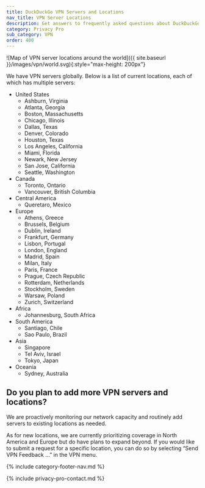 ```yaml
---
title: DuckDuckGo VPN Servers and Locations
nav_title: VPN Server Locations
description: Get answers to frequently asked questions about DuckDuckGo VPN, which gives you an extra layer of protection online, hiding your location and IP address from the sites you visit.
category: Privacy Pro
sub_category: VPN
order: 400
---
```


![Map of VPN server locations around the world]({{ site.baseurl }}/images/vpn/world.svg){:style="max-height: 200px"}

We have VPN servers globally. Below is a list of current locations, each of which has multiple servers:

-   United States
    -   Ashburn, Virginia
    -   Atlanta, Georgia
    -   Boston, Massachusetts
    -   Chicago, Illinois
    -   Dallas, Texas
    -   Denver, Colorado
    -   Houston, Texas
    -   Los Angeles, California
    -   Miami, Florida
    -   Newark, New Jersey
    -   San Jose, California
    -   Seattle, Washington
-   Canada
    -   Toronto, Ontario
    -   Vancouver, British Columbia
-   Central America
    -   Queretaro, Mexico
-   Europe
    -   Athens, Greece
    -   Brussels, Belgium
    -   Dublin, Ireland
    -   Frankfurt, Germany
    -   Lisbon, Portugal
    -   London, England
    -   Madrid, Spain
    -   Milan, Italy
    -   Paris, France
    -   Prague, Czech Republic
    -   Rotterdam, Netherlands
    -   Stockholm, Sweden
    -   Warsaw, Poland
    -   Zurich, Switzerland
-   Africa
    -   Johannesburg, South Africa
-   South America
    -   Santiago, Chile
    -   Sao Paulo, Brazil
-   Asia
    -   Singapore
    -   Tel Aviv, Israel
    -   Tokyo, Japan
-   Oceania
    -   Sydney, Australia

## Do you plan to add more VPN servers and locations?

We are proactively monitoring our network capacity and routinely add servers to existing locations as needed.

As for new locations, we are currently prioritizing coverage in North America and Europe but do have plans to expand beyond. If you would like to submit a request for a specific location, you can do so by selecting “Send VPN Feedback ...” in the VPN menu.

{% include category-footer-nav.md %}

{% include privacy-pro-contact.md %}
